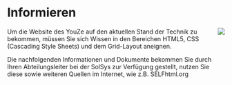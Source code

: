 <!--include-start-->
# Informieren
<img style="float: right;" src="https://thomasbeckmann.github.io/moodle-kurse/BG-Q1/Lernsituation01/pics/SolSysLogo.png">Um die Website des YouZe auf den aktuellen Stand der Technik zu bekommen, müssen Sie sich Wissen in den Bereichen HTML5, CSS (Cascading Style Sheets) und dem Grid-Layout aneignen. 

Die nachfolgenden Informationen und Dokumente bekommen Sie durch Ihren Abteilungsleiter bei der SolSys zur Verfügung gestellt, nutzen Sie diese sowie weiteren Quellen im Internet, wie z.B. SELFhtml.org


<!--include-end-->
